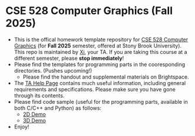 # CSE 528 Computer Graphics (Fall 2025)

- This is the offical homework template repository for [CSE 528 Computer Graphics](https://www3.cs.stonybrook.edu/~cse528) (for **Fall 2025** semester, offered at Stony Brook University). This repo is maintained by [Xi](https://axihixa.github.io/), your TA. If you are taking this course at a different semester, please **stop immediately**!
- Please find the templates for programming parts in the cooresponding directories. (Pushes upcoming!)
  - Please find the handout and supplemental materials on Brightspace. 
- The [TA Help Page](https://www3.cs.stonybrook.edu/~qin/courses/graphics/ta_help_page.html) contains much useful information, including general requirements and specifications. Please make sure you have gone through its contents. 
- Please find code sample (useful for the programming parts, available in both C/C++ and Python) as follows:
  - [2D Demo](https://github.com/AXIHIXA/OpenGLDemo)
  - [3D Demo](https://github.com/AXIHIXA/OpenGLDemo3D)
- Enjoy!
